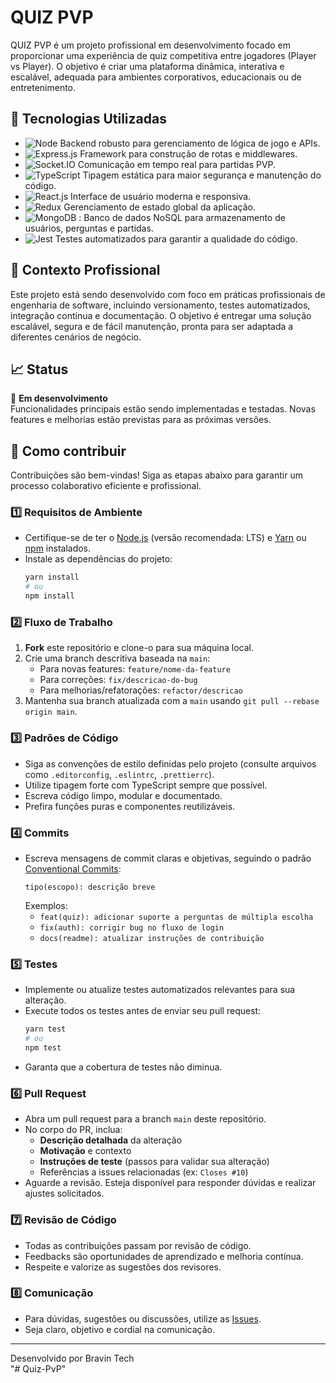 # QUIZ PVP

QUIZ PVP é um projeto profissional em desenvolvimento focado em proporcionar uma experiência de quiz competitiva entre jogadores (Player vs Player). O objetivo é criar uma plataforma dinâmica, interativa e escalável, adequada para ambientes corporativos, educacionais ou de entretenimento.

## 🚀 Tecnologias Utilizadas

- ![Node](https://img.shields.io/badge/Node.js-339933?style=flat&logo=node.js&logoColor=white)  Backend robusto para gerenciamento de lógica de jogo e APIs.
- ![Express.js](https://img.shields.io/badge/Express.js-000000?style=flat&logo=express&logoColor=white)  Framework para construção de rotas e middlewares.
- ![Socket.IO](https://img.shields.io/badge/Socket.IO-010101?style=flat&logo=socket.io&logoColor=white)  Comunicação em tempo real para partidas PVP.
- ![TypeScript](https://img.shields.io/badge/TypeScript-3178C6?style=flat&logo=typescript&logoColor=white)  Tipagem estática para maior segurança e manutenção do código.
- ![React.js](https://img.shields.io/badge/React-61DAFB?style=flat&logo=react&logoColor=black)  Interface de usuário moderna e responsiva.
- ![Redux](https://img.shields.io/badge/Redux-764ABC?style=flat&logo=redux&logoColor=white)  Gerenciamento de estado global da aplicação.
- ![MongoDB](https://img.shields.io/badge/MongoDB-47A248?style=flat&logo=mongodb&logoColor=white) : Banco de dados NoSQL para armazenamento de usuários, perguntas e partidas.
- ![Jest](https://img.shields.io/badge/Jest-C21325?style=flat&logo=jest&logoColor=white)  Testes automatizados para garantir a qualidade do código.

## 💼 Contexto Profissional

Este projeto está sendo desenvolvido com foco em práticas profissionais de engenharia de software, incluindo versionamento, testes automatizados, integração contínua e documentação. O objetivo é entregar uma solução escalável, segura e de fácil manutenção, pronta para ser adaptada a diferentes cenários de negócio.

## 📈 Status

🚧 **Em desenvolvimento**  
Funcionalidades principais estão sendo implementadas e testadas. Novas features e melhorias estão previstas para as próximas versões.

## 🤝 Como contribuir

Contribuições são bem-vindas! Siga as etapas abaixo para garantir um processo colaborativo eficiente e profissional.

### 1️⃣ Requisitos de Ambiente

- Certifique-se de ter o [Node.js](https://nodejs.org/) (versão recomendada: LTS) e [Yarn](https://yarnpkg.com/) ou [npm](https://www.npmjs.com/) instalados.
- Instale as dependências do projeto:
  ```bash
  yarn install
  # ou
  npm install
  ```

### 2️⃣ Fluxo de Trabalho

1. **Fork** este repositório e clone-o para sua máquina local.
2. Crie uma branch descritiva baseada na `main`:
   - Para novas features: `feature/nome-da-feature`
   - Para correções: `fix/descricao-do-bug`
   - Para melhorias/refatorações: `refactor/descricao`
3. Mantenha sua branch atualizada com a `main` usando `git pull --rebase origin main`.

### 3️⃣ Padrões de Código

- Siga as convenções de estilo definidas pelo projeto (consulte arquivos como `.editorconfig`, `.eslintrc`, `.prettierrc`).
- Utilize tipagem forte com TypeScript sempre que possível.
- Escreva código limpo, modular e documentado.
- Prefira funções puras e componentes reutilizáveis.

### 4️⃣ Commits

- Escreva mensagens de commit claras e objetivas, seguindo o padrão [Conventional Commits](https://www.conventionalcommits.org/pt-br/v1.0.0/):
  ```
  tipo(escopo): descrição breve
  ```
  Exemplos:
  - `feat(quiz): adicionar suporte a perguntas de múltipla escolha`
  - `fix(auth): corrigir bug no fluxo de login`
  - `docs(readme): atualizar instruções de contribuição`

### 5️⃣ Testes

- Implemente ou atualize testes automatizados relevantes para sua alteração.
- Execute todos os testes antes de enviar seu pull request:
  ```bash
  yarn test
  # ou
  npm test
  ```
- Garanta que a cobertura de testes não diminua.

### 6️⃣ Pull Request

- Abra um pull request para a branch `main` deste repositório.
- No corpo do PR, inclua:
  - **Descrição detalhada** da alteração
  - **Motivação** e contexto
  - **Instruções de teste** (passos para validar sua alteração)
  - Referências a issues relacionadas (ex: `Closes #10`)
- Aguarde a revisão. Esteja disponível para responder dúvidas e realizar ajustes solicitados.

### 7️⃣ Revisão de Código

- Todas as contribuições passam por revisão de código.
- Feedbacks são oportunidades de aprendizado e melhoria contínua.
- Respeite e valorize as sugestões dos revisores.

### 8️⃣ Comunicação

- Para dúvidas, sugestões ou discussões, utilize as [Issues](https://github.com/seu-usuario/Quiz-PvP/issues).
- Seja claro, objetivo e cordial na comunicação.

---

Desenvolvido por Bravin Tech  
"# Quiz-PvP"
